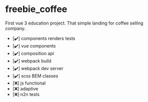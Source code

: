 # freebie_coffee

First vue 3 education project. That simple landing for coffee selling company.

- [:heavy_check_mark:] components renders tests
- [:heavy_check_mark:] vue components
- [:heavy_check_mark:] composition api
- [:heavy_check_mark:] webpack build
- [:heavy_check_mark:] webpack dev server
- [:heavy_check_mark:] scss BEM classes
- [:x:] js functional
- [:x:] adaptive
- [:x:] n2n tests